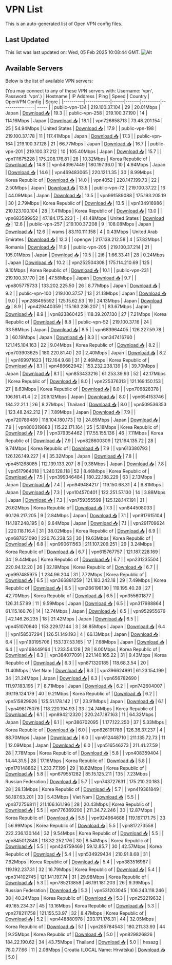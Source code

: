 # VPN List

This is an auto-generated list of Open VPN config files.

## Last Updated

This list was last updated on: Wed, 05 Feb 2025 10:08:44 GMT.
![Alt](https://repobeats.axiom.co/api/embed/186b98318ef1479477931607c1ad7d823f12451f.svg "Repobeats analytics image")

## Available Servers

Below is the list of available VPN servers:

(You may connect to any of these VPN servers with: Username: 'vpn', Password: 'vpn'.)
| Hostname | IP Address | Ping | Speed | Country | OpenVPN Config | Score |
|----------|------------|------|-------|---------|----------------| ----- |
| public-vpn-134 | 219.100.37.104 | 29 | 20.01Mbps | Japan | [Download 📥](./configs/server_0_JP.ovpn) | 19.3 |
| public-vpn-258 | 219.100.37.190 | 14 | 114.16Mbps | Japan | [Download 📥](./configs/server_1_JP.ovpn) | 18.1 |
| vpn726858713 | 73.48.201.154 | 25 | 54.94Mbps | United States | [Download 📥](./configs/server_2_US.ovpn) | 17.9 |
| public-vpn-198 | 219.100.37.178 | 11 | 117.41Mbps | Japan | [Download 📥](./configs/server_3_JP.ovpn) | 17.3 |
| public-vpn-164 | 219.100.37.128 | 21 | 66.77Mbps | Japan | [Download 📥](./configs/server_4_JP.ovpn) | 16.7 |
| public-vpn-201 | 219.100.37.212 | 10 | 105.40Mbps | Japan | [Download 📥](./configs/server_5_JP.ovpn) | 15.7 |
| vpn111675228 | 175.208.176.81 | 28 | 10.32Mbps | Korea Republic of | [Download 📥](./configs/server_6_KR.ovpn) | 14.8 |
| vpn543967449 | 180.197.36.0 | 10 | 4.94Mbps | Japan | [Download 📥](./configs/server_7_JP.ovpn) | 14.6 |
| vpn469483065 | 220.121.1.35 | 30 | 8.99Mbps | Korea Republic of | [Download 📥](./configs/server_8_KR.ovpn) | 14.0 |
| vpn4052 | 220.147.199.73 | 22 | 2.50Mbps | Japan | [Download 📥](./configs/server_9_JP.ovpn) | 13.5 |
| public-vpn-72 | 219.100.37.22 | 16 | 44.09Mbps | Japan | [Download 📥](./configs/server_10_JP.ovpn) | 13.5 |
| vpn991589088 | 175.193.205.19 | 30 | 2.79Mbps | Korea Republic of | [Download 📥](./configs/server_11_KR.ovpn) | 13.5 |
| vpn134916986 | 210.123.100.104 | 28 | 7.41Mbps | Korea Republic of | [Download 📥](./configs/server_12_KR.ovpn) | 13.0 |
| vpn683589952 | 47.184.175.223 | - | 41.48Mbps | United States | [Download 📥](./configs/server_13_US.ovpn) | 12.6 |
| public-vpn-257 | 219.100.37.208 | 9 | 108.08Mbps | Japan | [Download 📥](./configs/server_14_JP.ovpn) | 12.6 |
| wams | 83.110.111.158 | 4 | 0.43Mbps | United Arab Emirates | [Download 📥](./configs/server_15_AE.ovpn) | 12.3 |
| opengw | 217.138.212.58 | 4 | 57.82Mbps | Romania | [Download 📥](./configs/server_16_RO.ovpn) | 11.9 |
| public-vpn-205 | 219.100.37.214 | 21 | 105.01Mbps | Japan | [Download 📥](./configs/server_17_JP.ovpn) | 10.5 |
| 2i6 | 1.66.33.41 | 28 | 0.24Mbps | Japan | [Download 📥](./configs/server_18_JP.ovpn) | 10.2 |
| vpn252504308 | 175.114.210.69 | 125 | 9.10Mbps | Korea Republic of | [Download 📥](./configs/server_19_KR.ovpn) | 10.1 |
| public-vpn-231 | 219.100.37.170 | 26 | 47.58Mbps | Japan | [Download 📥](./configs/server_20_JP.ovpn) | 9.7 |
| vpn805775733 | 133.202.225.50 | 26 | 8.77Mbps | Japan | [Download 📥](./configs/server_21_JP.ovpn) | 9.2 |
| public-vpn-100 | 219.100.37.57 | 13 | 21.13Mbps | Japan | [Download 📥](./configs/server_22_JP.ovpn) | 9.0 |
| vpn288495592 | 125.15.62.53 | 19 | 24.13Mbps | Japan | [Download 📥](./configs/server_23_JP.ovpn) | 8.9 |
| vpn429440359 | 115.163.236.207 | 1 | 83.67Mbps | Japan | [Download 📥](./configs/server_24_JP.ovpn) | 8.9 |
| vpn823860425 | 118.39.207.130 | 27 | 7.21Mbps | Korea Republic of | [Download 📥](./configs/server_25_KR.ovpn) | 8.8 |
| public-vpn-52 | 219.100.37.16 | 24 | 33.58Mbps | Japan | [Download 📥](./configs/server_26_JP.ovpn) | 8.5 |
| vpn683964405 | 126.227.59.78 | 3 | 60.19Mbps | Japan | [Download 📥](./configs/server_27_JP.ovpn) | 8.3 |
| vpn347416760 | 121.145.104.163 | 22 | 9.04Mbps | Korea Republic of | [Download 📥](./configs/server_28_KR.ovpn) | 8.2 |
| vpn703903625 | 180.220.81.40 | 20 | 2.40Mbps | Japan | [Download 📥](./configs/server_29_JP.ovpn) | 8.2 |
| vpn169971623 | 112.164.9.68 | 31 | 2.46Mbps | Korea Republic of | [Download 📥](./configs/server_30_KR.ovpn) | 8.1 |
| vpn486662942 | 153.232.238.139 | 6 | 39.70Mbps | Japan | [Download 📥](./configs/server_31_JP.ovpn) | 8.1 |
| vpn853433216 | 61.253.39.93 | 52 | 42.17Mbps | Korea Republic of | [Download 📥](./configs/server_32_KR.ovpn) | 8.0 |
| vpn225376313 | 121.169.150.153 | 27 | 8.63Mbps | Korea Republic of | [Download 📥](./configs/server_33_KR.ovpn) | 8.0 |
| vpn706828378 | 106.161.41.4 | 2 | 209.12Mbps | Japan | [Download 📥](./configs/server_34_JP.ovpn) | 8.0 |
| vpn654153746 | 184.22.21.1 | 26 | 8.27Mbps | Thailand | [Download 📥](./configs/server_35_TH.ovpn) | 8.0 |
| vpn509536353 | 123.48.242.212 | 7 | 7.89Mbps | Japan | [Download 📥](./configs/server_36_JP.ovpn) | 7.9 |
| vpn720789489 | 118.104.180.173 | 13 | 24.85Mbps | Japan | [Download 📥](./configs/server_37_JP.ovpn) | 7.9 |
| vpn800319883 | 115.22.171.164 | 25 | 5.18Mbps | Korea Republic of | [Download 📥](./configs/server_38_KR.ovpn) | 7.9 |
| vpn379354462 | 117.55.155.136 | 46 | 7.11Mbps | Korea Republic of | [Download 📥](./configs/server_39_KR.ovpn) | 7.9 |
| vpn828600309 | 121.164.135.72 | 28 | 9.74Mbps | Korea Republic of | [Download 📥](./configs/server_40_KR.ovpn) | 7.9 |
| vpn613380793 | 126.126.149.227 | 4 | 35.32Mbps | Japan | [Download 📥](./configs/server_41_JP.ovpn) | 7.8 |
| vpn451268085 | 112.139.133.207 | 8 | 9.38Mbps | Japan | [Download 📥](./configs/server_42_JP.ovpn) | 7.8 |
| vpn517964018 | 1.240.128.118 | 52 | 8.46Mbps | Korea Republic of | [Download 📥](./configs/server_43_KR.ovpn) | 7.5 |
| vpn399346484 | 180.22.188.229 | 63 | 2.13Mbps | Japan | [Download 📥](./configs/server_44_JP.ovpn) | 7.4 |
| vpn949484217 | 119.150.68.31 | 4 | 9.81Mbps | Japan | [Download 📥](./configs/server_45_JP.ovpn) | 7.3 |
| vpn104570401 | 122.251.57.130 | 14 | 3.88Mbps | Japan | [Download 📥](./configs/server_46_JP.ovpn) | 7.3 |
| vpn759355599 | 125.128.147.191 | 31 | 26.62Mbps | Korea Republic of | [Download 📥](./configs/server_47_KR.ovpn) | 7.3 |
| vpn844508033 | 60.126.217.205 | 9 | 2.84Mbps | Japan | [Download 📥](./configs/server_48_JP.ovpn) | 7.1 |
| vpn917615104 | 114.187.248.195 | 8 | 9.64Mbps | Japan | [Download 📥](./configs/server_49_JP.ovpn) | 7.1 |
| vpn291709624 | 220.118.116.4 | 31 | 38.02Mbps | Korea Republic of | [Download 📥](./configs/server_50_KR.ovpn) | 6.9 |
| vpn687651090 | 220.76.238.53 | 30 | 19.63Mbps | Korea Republic of | [Download 📥](./configs/server_51_KR.ovpn) | 6.8 |
| vpn990611563 | 211.107.209.251 | 29 | 3.24Mbps | Korea Republic of | [Download 📥](./configs/server_52_KR.ovpn) | 6.7 |
| vpn615767757 | 121.187.228.169 | 34 | 9.44Mbps | Korea Republic of | [Download 📥](./configs/server_53_KR.ovpn) | 6.7 |
| vpn231235504 | 220.94.12.20 | 26 | 32.19Mbps | Korea Republic of | [Download 📥](./configs/server_54_KR.ovpn) | 6.7 |
| vpn997485975 | 1.234.96.204 | 31 | 7.72Mbps | Korea Republic of | [Download 📥](./configs/server_55_KR.ovpn) | 6.5 |
| vpn366881259 | 121.183.242.18 | 29 | 7.49Mbps | Korea Republic of | [Download 📥](./configs/server_56_KR.ovpn) | 6.5 |
| vpn266198130 | 119.195.40.28 | 27 | 42.70Mbps | Korea Republic of | [Download 📥](./configs/server_57_KR.ovpn) | 6.5 |
| vpn355601877 | 126.31.57.99 | 11 | 9.59Mbps | Japan | [Download 📥](./configs/server_58_JP.ovpn) | 6.5 |
| vpn317988864 | 61.115.160.76 | 14 | 12.74Mbps | Japan | [Download 📥](./configs/server_59_JP.ovpn) | 6.5 |
| vpn952955676 | 42.146.26.235 | 18 | 21.42Mbps | Japan | [Download 📥](./configs/server_60_JP.ovpn) | 6.5 |
| vpn451070640 | 153.229.17.144 | 3 | 36.85Mbps | Japan | [Download 📥](./configs/server_61_JP.ovpn) | 6.4 |
| vpn158537294 | 126.51.149.193 | 4 | 66.13Mbps | Japan | [Download 📥](./configs/server_62_JP.ovpn) | 6.4 |
| vpn193195706 | 153.137.53.165 | 17 | 7.68Mbps | Japan | [Download 📥](./configs/server_63_JP.ovpn) | 6.4 |
| vpn168449164 | 1.233.54.128 | 28 | 8.00Mbps | Korea Republic of | [Download 📥](./configs/server_64_KR.ovpn) | 6.3 |
| vpn384077091 | 221.140.165.22 | 31 | 9.43Mbps | Korea Republic of | [Download 📥](./configs/server_65_KR.ovpn) | 6.3 |
| vpn871320185 | 118.68.3.54 | 20 | 11.40Mbps | Viet Nam | [Download 📥](./configs/server_66_VN.ovpn) | 6.3 |
| vpn396624991 | 61.23.154.199 | 34 | 21.24Mbps | Japan | [Download 📥](./configs/server_67_JP.ovpn) | 6.3 |
| vpn656782690 | 111.97.183.195 | 7 | 8.71Mbps | Japan | [Download 📥](./configs/server_68_JP.ovpn) | 6.2 |
| vpn742604007 | 39.119.124.179 | 40 | 9.21Mbps | Korea Republic of | [Download 📥](./configs/server_69_KR.ovpn) | 6.2 |
| vpn515829926 | 125.51.178.142 | 17 | 23.91Mbps | Japan | [Download 📥](./configs/server_70_JP.ovpn) | 6.1 |
| vpn498175076 | 118.220.194.93 | 33 | 24.74Mbps | Korea Republic of | [Download 📥](./configs/server_71_KR.ovpn) | 6.1 |
| vpn894212320 | 220.247.187.163 | 11 | 64.32Mbps | Japan | [Download 📥](./configs/server_72_JP.ovpn) | 6.1 |
| vpn386702095 | 1.177.122.250 | 37 | 5.33Mbps | Korea Republic of | [Download 📥](./configs/server_73_KR.ovpn) | 6.0 |
| vpn826191789 | 126.36.37.237 | 4 | 88.70Mbps | Japan | [Download 📥](./configs/server_74_JP.ovpn) | 6.0 |
| vpn912448710 | 211.135.72.73 | 11 | 12.09Mbps | Japan | [Download 📥](./configs/server_75_JP.ovpn) | 6.0 |
| vpn516546273 | 211.41.27.59 | 28 | 7.78Mbps | Korea Republic of | [Download 📥](./configs/server_76_KR.ovpn) | 5.8 |
| vpn408359404 | 14.44.31.5 | 28 | 17.16Mbps | Korea Republic of | [Download 📥](./configs/server_77_KR.ovpn) | 5.8 |
| vpn170148862 | 1.233.77.199 | 29 | 18.62Mbps | Korea Republic of | [Download 📥](./configs/server_78_KR.ovpn) | 5.8 |
| vpn679551282 | 85.15.125.211 | 135 | 7.23Mbps | Russian Federation | [Download 📥](./configs/server_79_RU.ovpn) | 5.7 |
| vpn743727631 | 175.210.20.183 | 28 | 28.13Mbps | Korea Republic of | [Download 📥](./configs/server_80_KR.ovpn) | 5.7 |
| vpn419361849 | 58.187.63.201 | 33 | 5.43Mbps | Viet Nam | [Download 📥](./configs/server_81_VN.ovpn) | 5.5 |
| vpn372756811 | 211.106.161.196 | 28 | 20.43Mbps | Korea Republic of | [Download 📥](./configs/server_82_KR.ovpn) | 5.5 |
| vpn776369200 | 211.34.72.246 | 30 | 12.87Mbps | Korea Republic of | [Download 📥](./configs/server_83_KR.ovpn) | 5.5 |
| vpn924964688 | 119.197.171.75 | 33 | 56.99Mbps | Korea Republic of | [Download 📥](./configs/server_84_KR.ovpn) | 5.5 |
| vpn817273558 | 222.236.130.144 | 32 | 9.54Mbps | Korea Republic of | [Download 📥](./configs/server_85_KR.ovpn) | 5.5 |
| vpn845012848 | 118.32.252.176 | 30 | 8.54Mbps | Korea Republic of | [Download 📥](./configs/server_86_KR.ovpn) | 5.5 |
| vpn424759469 | 59.12.85.7 | 30 | 42.57Mbps | Korea Republic of | [Download 📥](./configs/server_87_KR.ovpn) | 5.4 |
| vpn534929434 | 210.91.8.68 | 31 | 7.62Mbps | Korea Republic of | [Download 📥](./configs/server_88_KR.ovpn) | 5.4 |
| vpn383516987 | 119.192.237.31 | 32 | 16.79Mbps | Korea Republic of | [Download 📥](./configs/server_89_KR.ovpn) | 5.4 |
| vpn314102745 | 121.141.197.74 | 31 | 29.98Mbps | Korea Republic of | [Download 📥](./configs/server_90_KR.ovpn) | 5.3 |
| vpn785213858 | 46.191.181.203 | 26 | 9.39Mbps | Russian Federation | [Download 📥](./configs/server_91_RU.ovpn) | 5.3 |
| vpn531203045 | 106.243.118.246 | 38 | 40.24Mbps | Korea Republic of | [Download 📥](./configs/server_92_KR.ovpn) | 5.3 |
| vpn252219632 | 49.165.234.37 | 45 | 13.16Mbps | Korea Republic of | [Download 📥](./configs/server_93_KR.ovpn) | 5.3 |
| vpn278211758 | 121.155.53.97 | 32 | 8.47Mbps | Korea Republic of | [Download 📥](./configs/server_94_KR.ovpn) | 5.2 |
| vpn448880978 | 203.171.176.31 | 44 | 32.05Mbps | Korea Republic of | [Download 📥](./configs/server_95_KR.ovpn) | 5.1 |
| vpn285784543 | 180.211.33.93 | 44 | 9.25Mbps | Korea Republic of | [Download 📥](./configs/server_96_KR.ovpn) | 5.0 |
| vpn829826826 | 184.22.190.62 | 34 | 43.75Mbps | Thailand | [Download 📥](./configs/server_97_TH.ovpn) | 5.0 |
| hesazg | 78.0.77.66 | 11 | 2.08Mbps | Croatia (LOCAL Name: Hrvatska) | [Download 📥](./configs/server_98_HR.ovpn) | 5.0 |
